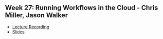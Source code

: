 ## Week 27: Running Workflows in the Cloud - Chris Miller, Jason Walker

- [Lecture Recording](https://wustl.box.com/s/tvrm14hog0dy4sj9r2odafnstio6hnrr)
- [Slides](https://github.com/genome/bfx-workshop/blob/master/lectures/week_28/cloud_workflows.pdf)

